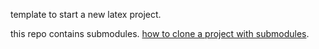 template to start a new latex project.

this repo contains submodules. [how to clone a project with submodules](
https://github.com/cirosantilli/git-cheat/blob/1.0/tutorial.md#clone-a-repo-that-contains-a-submodule).
